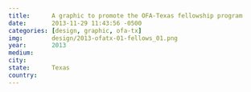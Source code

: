 ```yaml
---
title:  	A graphic to promote the OFA-Texas fellowship program
date:   	2013-11-29 11:43:56 -0500
categories: [design, graphic, ofa-tx]
img:		design/2013-ofatx-01-fellows_01.png
year:		2013
medium:
city:
state:		Texas
country:
---
```

